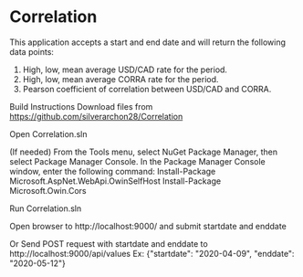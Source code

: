 # Correlation

This application accepts a start and end date and will return the following data points:
1. High, low, mean average USD/CAD rate for the period.
2. High, low, mean average CORRA rate for the period.
3. Pearson coefficient of correlation between USD/CAD and CORRA.


Build Instructions
Download files from https://github.com/silverarchon28/Correlation

Open Correlation.sln

(If needed)
From the Tools menu, select NuGet Package Manager, then select Package Manager Console. In the Package Manager Console window, enter the following command:
Install-Package Microsoft.AspNet.WebApi.OwinSelfHost
Install-Package Microsoft.Owin.Cors

Run Correlation.sln

Open browser to http://localhost:9000/ and submit startdate and enddate

Or Send POST request with startdate and enddate to http://localhost:9000/api/values
Ex: {"startdate": "2020-04-09", "enddate": "2020-05-12"}
